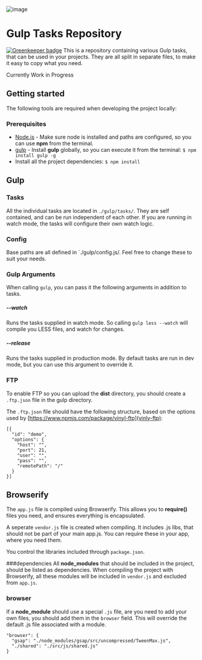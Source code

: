 ![image](https://codeship.com/projects/2c9eec40-b6b7-0132-2991-5a80fed4d730/status?branch=master)

Gulp Tasks Repository
=====================

[![Greenkeeper badge](https://badges.greenkeeper.io/thebuilder/gulp-static-template.svg)](https://greenkeeper.io/)
This is a repository containing various Gulp tasks, that can be used in your projects.
They are all split in separate files, to make it easy to copy what you need.

Currently Work in Progress

## Getting started
The following tools are required when developing the project locally:

### Prerequisites
* [Node.js](http://nodejs.org/ "Node") -
  Make sure node is installed and paths are configured, so you can use **npm** from the terminal.
* [gulp](https://github.com/gulpjs/gulp) -
  Install **gulp** globally, so you can execute it from the terminal: `$ npm install gulp -g`
* Install all the project dependencies: `$ npm install`

## Gulp
### Tasks
All the individual tasks are located in `./gulp/tasks/`. They are self contained, and can be run independent of each other.
If you are running in watch mode, the tasks will configure their own watch logic.

### Config
Base paths are all defined in `./gulp/config.js/. Feel free to change these to suit your needs.

### Gulp Arguments
When calling `gulp`, you can pass it the following arguments in addition to tasks.

##### --watch
Runs the tasks supplied in watch mode. So calling `gulp less --watch` will compile you LESS files, and watch for changes.

##### --release
Runs the tasks supplied in production mode. By default tasks are run in dev mode, but you can use this argument to override it.

### FTP
To enable FTP so you can upload the **dist** directory, you should create a `.ftp.json` file in the gulp directory.

The `.ftp.json` file should have the following structure, based on the options used by [https://www.npmjs.com/package/vinyl-ftp](vinly-ftp):

```
[{
  "id": "demo",
  "options": {
    "host": "",
    "port": 21,
    "user": "",
    "pass": "",
    "remotePath": "/"
  }
}]
```

## Browserify
The `app.js` file is compiled using Browserify. This allows you to **require()** files you need, and ensures everything is encapsulated.

A seperate `vendor.js` file is created when compiling. It includes .js libs, that should not be part of your main app.js. You can require these in your app, where you need them.

You control the libraries included through `package.json`.

###dependencies
All **node_modules** that should be included in the project, should be listed as dependencies. When compiling the project with Browserify, all these modules will be included in `vendor.js` and excluded from `app.js`.

### browser
If a **node_module** should use a special `.js` file, are you need to add your own files, you should add them in the `browser` field. This will override the default .js file associated with a module. 

```
"browser": {
  "gsap": "./node_modules/gsap/src/uncompressed/TweenMax.js",
  "./shared": "./src/js/shared.js"
}
```


